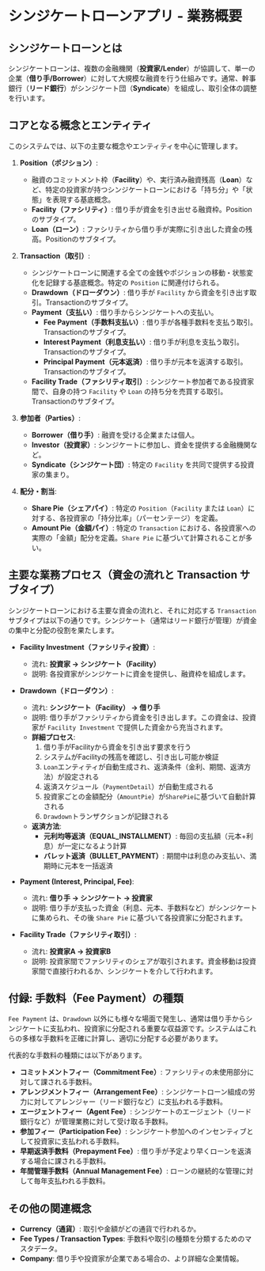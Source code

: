 # シンジケートローンアプリ - 業務概要

## シンジケートローンとは

シンジケートローンは、複数の金融機関（**投資家/Lender**）が協調して、単一の企業（**借り手/Borrower**）に対して大規模な融資を行う仕組みです。通常、幹事銀行（**リード銀行**）がシンジケート団（**Syndicate**）を組成し、取引全体の調整を行います。

## コアとなる概念とエンティティ

このシステムでは、以下の主要な概念やエンティティを中心に管理します。

1.  **Position（ポジション）**:
    *   融資のコミットメント枠（**Facility**）や、実行済み融資残高（**Loan**）など、特定の投資家が持つシンジケートローンにおける「持ち分」や「状態」を表現する基底概念。
    *   **Facility（ファシリティ）**: 借り手が資金を引き出せる融資枠。Positionのサブタイプ。
    *   **Loan（ローン）**: ファシリティから借り手が実際に引き出した資金の残高。Positionのサブタイプ。

2.  **Transaction（取引）**:
    *   シンジケートローンに関連する全ての金銭やポジションの移動・状態変化を記録する基底概念。特定の `Position` に関連付けられる。
    *   **Drawdown（ドローダウン）**: 借り手が `Facility` から資金を引き出す取引。Transactionのサブタイプ。
    *   **Payment（支払い）**: 借り手からシンジケートへの支払い。
        *   **Fee Payment（手数料支払い）**: 借り手が各種手数料を支払う取引。Transactionのサブタイプ。
        *   **Interest Payment（利息支払い）**: 借り手が利息を支払う取引。Transactionのサブタイプ。
        *   **Principal Payment（元本返済）**: 借り手が元本を返済する取引。Transactionのサブタイプ。
    *   **Facility Trade（ファシリティ取引）**: シンジケート参加者である投資家間で、自身の持つ `Facility` や `Loan` の持ち分を売買する取引。Transactionのサブタイプ。

3.  **参加者（Parties）**:
    *   **Borrower（借り手）**: 融資を受ける企業または個人。
    *   **Investor（投資家）**: シンジケートに参加し、資金を提供する金融機関など。
    *   **Syndicate（シンジケート団）**: 特定の `Facility` を共同で提供する投資家の集まり。

4.  **配分・割当**:
    *   **Share Pie（シェアパイ）**: 特定の `Position`（`Facility` または `Loan`）に対する、各投資家の「持分比率」（パーセンテージ）を定義。
    *   **Amount Pie（金額パイ）**: 特定の `Transaction` における、各投資家への実際の「金額」配分を定義。`Share Pie` に基づいて計算されることが多い。

## 主要な業務プロセス（資金の流れと Transaction サブタイプ）

シンジケートローンにおける主要な資金の流れと、それに対応する `Transaction` サブタイプは以下の通りです。シンジケート（通常はリード銀行が管理）が資金の集中と分配の役割を果たします。

*   **Facility Investment（ファシリティ投資）**:
    *   流れ: **投資家 → シンジケート（Facility）**
    *   説明: 各投資家がシンジケートに資金を提供し、融資枠を組成します。

*   **Drawdown（ドローダウン）**:
    *   流れ: **シンジケート（Facility） → 借り手**
    *   説明: 借り手がファシリティから資金を引き出します。この資金は、投資家が `Facility Investment` で提供した資金から充当されます。
    *   **詳細プロセス**:
        1. 借り手がFacilityから資金を引き出す要求を行う
        2. システムがFacilityの残高を確認し、引き出し可能か検証
        3. `Loan`エンティティが自動生成され、返済条件（金利、期間、返済方法）が設定される
        4. 返済スケジュール（`PaymentDetail`）が自動生成される
        5. 投資家ごとの金額配分（`AmountPie`）が`SharePie`に基づいて自動計算される
        6. `Drawdown`トランザクションが記録される
    *   **返済方法**:
        * **元利均等返済（EQUAL_INSTALLMENT）**: 毎回の支払額（元本+利息）が一定になるよう計算
        * **バレット返済（BULLET_PAYMENT）**: 期間中は利息のみ支払い、満期時に元本を一括返済

*   **Payment (Interest, Principal, Fee)**:
    *   流れ: **借り手 → シンジケート → 投資家**
    *   説明: 借り手が支払った資金（利息、元本、手数料など）がシンジケートに集められ、その後 `Share Pie` に基づいて各投資家に分配されます。

*   **Facility Trade（ファシリティ取引）**:
    *   流れ: **投資家A → 投資家B**
    *   説明: 投資家間でファシリティのシェアが取引されます。資金移動は投資家間で直接行われるか、シンジケートを介して行われます。

## 付録: 手数料（Fee Payment）の種類

`Fee Payment` は、`Drawdown` 以外にも様々な場面で発生し、通常は借り手からシンジケートに支払われ、投資家に分配される重要な収益源です。システムはこれらの多様な手数料を正確に計算し、適切に分配する必要があります。

代表的な手数料の種類には以下があります。

*   **コミットメントフィー（Commitment Fee）**: ファシリティの未使用部分に対して課される手数料。
*   **アレンジメントフィー（Arrangement Fee）**: シンジケートローン組成の労力に対してアレンジャー（リード銀行など）に支払われる手数料。
*   **エージェントフィー（Agent Fee）**: シンジケートのエージェント（リード銀行など）が管理業務に対して受け取る手数料。
*   **参加フィー（Participation Fee）**: シンジケート参加へのインセンティブとして投資家に支払われる手数料。
*   **早期返済手数料（Prepayment Fee）**: 借り手が予定より早くローンを返済する場合に課される手数料。
*   **年間管理手数料（Annual Management Fee）**: ローンの継続的な管理に対して毎年支払われる手数料。

## その他の関連概念

*   **Currency（通貨）**: 取引や金額がどの通貨で行われるか。
*   **Fee Types / Transaction Types**: 手数料や取引の種類を分類するためのマスタデータ。
*   **Company**: 借り手や投資家が企業である場合の、より詳細な企業情報。
